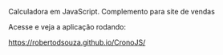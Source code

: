 Calculadora em JavaScript. Complemento para site de vendas

Acesse e veja a aplicação rodando:

https://robertodsouza.github.io/CronoJS/
